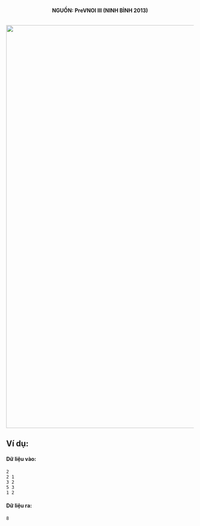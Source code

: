 **<center>NGUỒN: PreVNOI Ⅲ (NINH BÌNH 2013)</center>**
<br>

<img src="/images/problems/1049/acm.svg" width=1080px>

## Ví dụ:
#### Dữ liệu vào:
```
2
2 1
3 2
5 3
1 2
```

#### Dữ liệu ra:
```
8
```